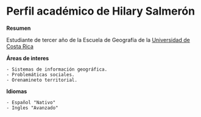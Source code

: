 # Perfil académico de Hilary Salmerón
**Resumen**  

Estudiante de tercer año de la Escuela de Geografía de la [Universidad de Costa Rica](https://www.ucr.ac.cr/)

**Áreas de interes**  

    - Sistemas de información geográfica.
    - Problemáticas sociales.
    - Orenamineto territorial.

**Idiomas**  

    - Español "Nativo"
    - Ingles "Avanzado"

